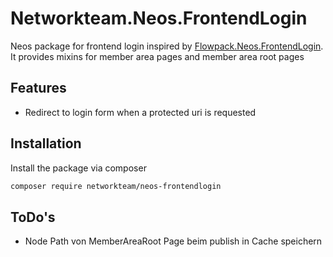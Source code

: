 # Networkteam.Neos.FrontendLogin

Neos package for frontend login inspired by  [Flowpack.Neos.FrontendLogin](https://github.com/Flowpack/Flowpack.Neos.FrontendLogin).
It provides mixins for member area pages and member area root pages 


## Features

* Redirect to login form when a protected uri is requested

## Installation

Install the package via composer

```bash
composer require networkteam/neos-frontendlogin
```

## ToDo's

* Node Path von MemberAreaRoot Page beim publish in Cache speichern